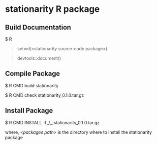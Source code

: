 # stationarity R package

<h2>Build Documentation</h2>
$ R

> setwd(\<stationarity source-code package\>)

> devtools::document()

<h2>Compile Package</h2>
$ R CMD build stationarity

$ R CMD check stationarity_0.1.0.tar.gz

<h2>Install Package</h2>
$ R CMD INSTALL -l _\<packages path\>_ stationarity_0.1.0.tar.gz

where, _\<packages path\>_ is the directory where to install the stationarity package
